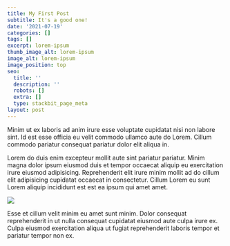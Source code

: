 ```yaml
---
title: My First Post
subtitle: It's a good one!
date: '2021-07-19'
categories: []
tags: []
excerpt: lorem-ipsum
thumb_image_alt: lorem-ipsum
image_alt: lorem-ipsum
image_position: top
seo:
  title: ''
  description: ''
  robots: []
  extra: []
  type: stackbit_page_meta
layout: post
---
```

Minim ut ex laboris ad anim irure esse voluptate cupidatat nisi non labore sint. Id est esse officia eu velit commodo ullamco aute do Lorem. Cillum commodo pariatur consequat pariatur dolor elit aliqua in.

Lorem do duis enim excepteur mollit aute sint pariatur pariatur. Minim magna dolor ipsum eiusmod duis et tempor occaecat aliquip eu exercitation irure eiusmod adipisicing. Reprehenderit elit irure minim mollit ad do cillum elit adipisicing cupidatat occaecat in consectetur. Cillum Lorem eu sunt Lorem aliquip incididunt est est ea ipsum qui amet amet.

![](/images/feature-3.svg)

Esse et cillum velit minim eu amet sunt minim. Dolor consequat reprehenderit in ut nulla consequat cupidatat eiusmod aute culpa irure ex. Culpa eiusmod exercitation aliqua ut fugiat reprehenderit laboris tempor et pariatur tempor non ex.
